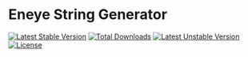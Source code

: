 # Eneye String Generator
[![Latest Stable Version](https://poser.pugx.org/eneye/generate-string/v)](//packagist.org/packages/eneye/generate-string) [![Total Downloads](https://poser.pugx.org/eneye/generate-string/downloads)](//packagist.org/packages/eneye/generate-string) [![Latest Unstable Version](https://poser.pugx.org/eneye/generate-string/v/unstable)](//packagist.org/packages/eneye/generate-string) [![License](https://poser.pugx.org/eneye/generate-string/license)](//packagist.org/packages/eneye/generate-string)